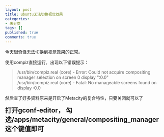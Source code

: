 ```yaml
---
layout: post
title: ubuntu无法切换视觉效果
categories:
- 未分类
tags: []
published: true
comments: true
---
```

<p>今天很奇怪无法切换到视觉效果的正常。</p>

<p>使用compiz直接运行，出现以下错误提示：
<blockquote>/usr/bin/compiz.real (core) - Error: Could not acquire compositing manager selection on screen 0 display ":0.0"<br />
/usr/bin/compiz.real (core) - Fatal: No manageable screens found on display :0.0</blockquote>
然后查了好多资料原来是开启了Metacity的复合特性，只要关闭就可以了</p>

<p><span style="font-size: 150%; line-height: normal;"><span style="font-weight: bold;">打开gconf-editor， 勾选/apps/metacity/general/compositing_manager这个键值即可</span></span></p>
